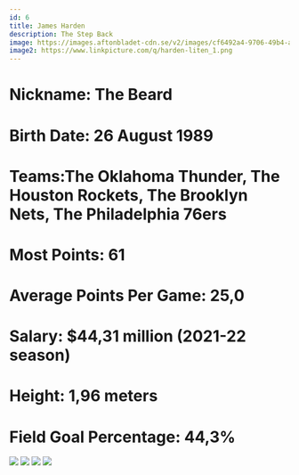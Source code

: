 ```yaml
---
id: 6
title: James Harden
description: The Step Back
image: https://images.aftonbladet-cdn.se/v2/images/cf6492a4-9706-49b4-a384-cba45dc3d34d?fit=crop&format=auto&h=1069&q=50&w=1900&s=5c2d2c12675549787a9dcfd23f806d06ebb453bf
image2: https://www.linkpicture.com/q/harden-liten_1.png
---
```


# Nickname: <span class="pinfo">The Beard</span>
# Birth Date: <span class="pinfo">26 August 1989</span>
# Teams:<span class="pinfo">The Oklahoma Thunder, The Houston Rockets, The Brooklyn Nets, The Philadelphia 76ers </span>
# Most Points: <span class="pinfo">61</span>
# Average Points Per Game: <span class="pinfo">25,0</span>
# Salary: <span class="pinfo">$44,31 million (2021-22 season)</span>
# Height: <span class="pinfo">1,96 meters</span>
# Field Goal Percentage: <span class="pinfo">44,3%</span>

<div class="teamImage flex flex-wrap justify-start">
<img src="https://az2.hatstoremedia.com/hatstore/images/image-oklahoma-city-thunder-kepsar-2017-02-21-125604562/555/555/0/oklahoma-city-thunder-kepsar.png" class="TImage"/>
<img src="https://upload.wikimedia.org/wikipedia/en/thumb/2/28/Houston_Rockets.svg/1200px-Houston_Rockets.svg.png" class="TImage p-4"/>
<img src="https://upload.wikimedia.org/wikipedia/commons/thumb/4/44/Brooklyn_Nets_newlogo.svg/1200px-Brooklyn_Nets_newlogo.svg.png" class="TImage p-4"/>
<img src="https://upload.wikimedia.org/wikipedia/en/thumb/0/0e/Philadelphia_76ers_logo.svg/1200px-Philadelphia_76ers_logo.svg.png" class="TImage p-2"/>

</div>